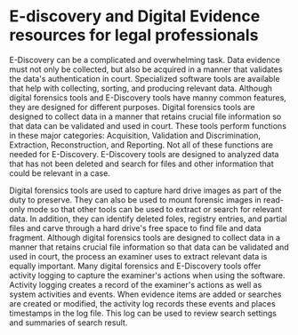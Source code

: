 # E-discovery and Digital Evidence resources for legal professionals 

E-Discovery can be a complicated and overwhelming task. Data evidence must not only be collected, but also be acquired in a manner that validates the data's authentication in court. Specialized software tools are available that help with collecting, sorting, and producing relevant data. Although digital forensics tools and E-Discovery tools have manny common features, they are designed for different purposes. Digital forensics tools are designed to collect data in a manner that retains crucial file information so that data can be validated and used in court. These tools perform functions in these major categories: Acquisition, Validation and Discrimination, Extraction, Reconstruction, and Reporting. Not all of these functions are needed for E-Discovery. E-Discovery tools are designed to analyzed data that has not been deleted and search for files and other information that could be relevant in a case. 

Digital forensics tools are used to capture hard drive images as part of the duty to preserve. They can also be used to mount forensic images in read-only mode so that other tools can be used to extract or search for relevant data. In addition, they can identify deleted foles, registry entries, and partial files and carve through a hard drive's free space to find file and data fragment. Although digital forensics tools are designed to collect data in a manner that retains crucial file information so that data can be validated and used in court, the process an examiner uses to extract relevant data is equally important. Many digital forensics and E-Discovery tools offer activity logging to capture the examiner's actions when using the software. Activity logging creates a record of the examiner's actions as well as system activities and events. When evidence items are added or searches are created or modified, the activity log records these events and places timestamps in the log file. This log can be used to review search settings and summaries of search result. 
